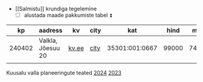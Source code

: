 
- [[Salmistu]] krundiga tegelemine
	- [ ] alustada maade pakkumiste tabel ⏫ 

| kp     | aadress           | kv                                                                                         | city                                                                                                                   | kat            | hind  | m2   |
| ------ | ----------------- | ------------------------------------------------------------------------------------------ | ---------------------------------------------------------------------------------------------------------------------- | -------------- | ----- | ---- |
| 240402 | Valkla, Jõesuu 20 | [kv.ee](https://www.kv.ee/eksklusiivne-pakkumine-looduskaunis-valkla-rannapi-3629786.html) | [city](https://www.city24.ee/real-estate/land-lots-for-sale/harju-maakond-kuusalu-vald-valkla-kula-joesuu-tee/4578793) | 35301:001:0667 | 99000 | 7474 |
|        |                   |                                                                                            |                                                                                                                        |                |       |      |
Kuusalu valla planeeringute teated [2024](https://www.kuusalu.ee/planeeringute-teated-2024) [2023](https://www.kuusalu.ee/planeeringute-teated-2023)